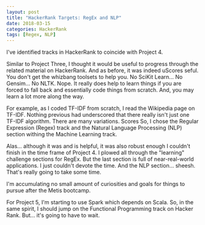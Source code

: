 ```yaml
---
layout: post
title: "HackerRank Targets: RegEx and NLP"
date: 2018-03-15
categories: HackerRank
tags: [Regex, NLP]
---
```


I've identified tracks in HackerRank to coincide with Project 4.

Similar to Project Three, I thought it would be useful to progress through the related material
on HackerRank.  And as before, it was indeed uScores seful.  You don't get the whizbang toolsets to
help you.  No SciKit Learn... No Gensim... No NLTK.  Nope.  It really does help to learn things
if you are forced to fall back and essentially code things from scratch.  And, you may learn
a lot more along the way.

For example, as I coded TF-IDF from scratch, I read the Wikipedia page on TF-IDF.  Nothing
previous had underscored that there really isn't just one TF-IDF algorithm.  There are many
variations.
Scores 
So, I chose the Regular Expression (Regex) track and the Natural Language Processing (NLP) section
withing the Machine Learning track.

Alas... although it was and is helpful, it was also robust enough I couldn't finish in the
time frame of Project 4.  I plowed all through the "learning" challenge sections for RegEx.  But
the last section is full of near-real-world applications.  I just couldn't devote the time.
And the NLP section... sheesh.  That's really going to take some time.

I'm accumulating no small amount of curiosities and goals for things to pursue after the Metis
bootcamp.

For Project 5, I'm starting to use Spark which depends on Scala.  So, in the same spirit, I
should jump on the Functional Programming track on Hacker Rank.  But... it's going to have to wait.


